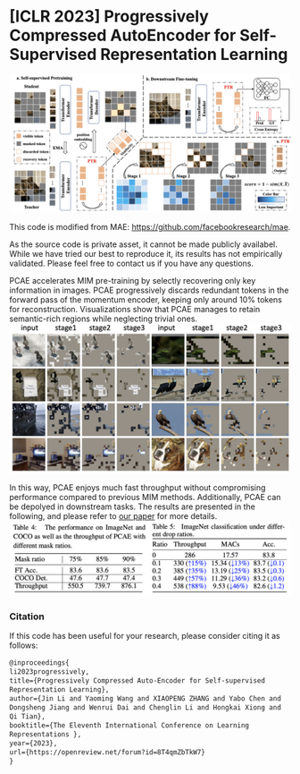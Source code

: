 # [ICLR 2023] Progressively Compressed AutoEncoder for Self-Supervised Representation Learning
![image](./figures/framework.png)

This code is modified from MAE: https://github.com/facebookresearch/mae.

As the source code is private asset, it cannot be made publicly availabel. While we have tried our best to reproduce it, its results has not empirically validated. Please feel free to contact us if you have any questions.

PCAE accelerates MIM pre-training by selectly recovering only key information in images. PCAE progressively discards redundant tokens in the forward pass of the momentum encoder, keeping only around 10% tokens for reconstruction. Visualizations show that PCAE manages to retain semantic-rich regions while neglecting trivial ones. 
![image](./figures/visualization.png)

In this way, PCAE enjoys much fast throughput without compromising performance compared to previous MIM methods. Additionally, PCAE can be depolyed in downstream tasks. The results are presented in the following, and please refer to [our paper](https://openreview.net/pdf?id=8T4qmZbTkW7) for more details. 
![image](./figures/acceleration.png)

### Citation
If this code has been useful for your research, please consider citing it as follows:

    @inproceedings{
    li2023progressively,
    title={Progressively Compressed Auto-Encoder for Self-supervised Representation Learning},
    author={Jin Li and Yaoming Wang and XIAOPENG ZHANG and Yabo Chen and Dongsheng Jiang and Wenrui Dai and Chenglin Li and Hongkai Xiong and Qi Tian},
    booktitle={The Eleventh International Conference on Learning Representations },
    year={2023},
    url={https://openreview.net/forum?id=8T4qmZbTkW7}
    }
